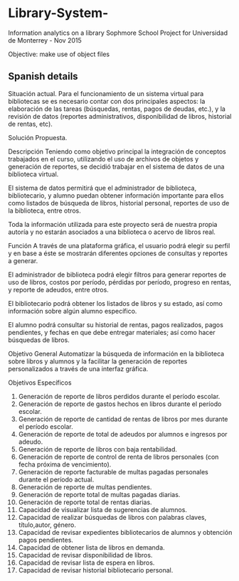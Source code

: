 # Library-System-
Information analytics on a library 
Sophmore School Project for Universidad de Monterrey - Nov 2015

Objective: make use of object files


Spanish details
------------------------------------------------------------------------------------------------------------------------------

Situación actual.
Para el funcionamiento de un sistema virtual para bibliotecas se es necesario contar con dos principales aspectos: la elaboración de las tareas (búsquedas, rentas,  pagos de deudas, etc.), y la revisión de datos (reportes administrativos, disponibilidad de libros, historial de rentas, etc). 

Solución Propuesta.

Descripción
Teniendo como objetivo principal  la integración de conceptos trabajados en el curso, utilizando el uso de archivos de objetos y generación de reportes, se decidió trabajar en el sistema de datos de una biblioteca virtual. 

El sistema de datos permitirá que el administrador de biblioteca,  bibliotecario, y alumno puedan obtener información importante para ellos como listados de búsqueda de libros, historial personal, reportes de uso de la biblioteca, entre otros.

Toda la información utilizada para este proyecto será de nuestra propia autoría y no estarán asociados a una biblioteca o acervo de libros real.

Función
A través de una plataforma gráfica, el usuario podrá elegir su perfil y en base a éste se mostrarán diferentes opciones de consultas y reportes a generar.

El administrador de biblioteca podrá elegir filtros para generar reportes de uso de libros, costos por período, pérdidas por período, progreso en rentas, y reporte de adeudos, entre otros.

El bibliotecario podrá obtener los listados de libros y su estado, así como información sobre algún alumno específico.

El alumno podrá consultar su historial de rentas, pagos realizados, pagos pendientes, y fechas en que debe entregar materiales; así como hacer búsquedas de libros. 

Objetivo General
Automatizar la búsqueda de información en la biblioteca sobre libros y alumnos y la facilitar la generación de reportes personalizados a través de una interfaz gráfica.




Objetivos Específicos

1. Generación de reporte de libros perdidos durante el período escolar.
2. Generación de reporte de gastos hechos en libros durante el período escolar.
3. Generación de reporte de cantidad de rentas de libros por mes durante el período escolar.
4. Generación de reporte de total de adeudos por alumnos e ingresos por adeudo.
5. Generación de reporte de libros con baja rentabilidad.
6. Generación de reporte de control de renta de libros personales (con fecha próxima de vencimiento).
7. Generación de reporte facturable de multas pagadas personales durante el período actual.
8. Generación de reporte de multas pendientes.
9. Generación de reporte total de multas pagadas diarias.
10. Generación de reporte total de rentas diarias.
11. Capacidad de visualizar lista de sugerencias de alumnos.
12. Capacidad de realizar búsquedas  de libros con palabras claves, título,autor, género.
13. Capacidad de revisar expedientes bibliotecarios de alumnos y obtención pagos pendientes.
14. Capacidad de obtener lista de libros en demanda. 
15. Capacidad de revisar disponibilidad de libros.
16. Capacidad de revisar lista de espera en libros.
17. Capacidad de revisar historial bibliotecario personal.

